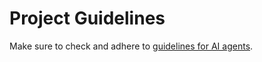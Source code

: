 # Project Guidelines

Make sure to check and adhere to [guidelines for AI agents](../.memory_bank/README.md).
